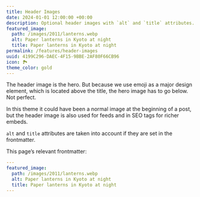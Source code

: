 ```yaml
---
title: Header Images
date: 2024-01-01 12:00:00 +00:00
description: Optional header images with `alt` and `title` attributes.
featured_image:
  path: /images/2011/lanterns.webp
  alt: Paper lanterns in Kyoto at night
  title: Paper lanterns in Kyoto at night
permalink: /features/header-images
uuid: 4199C296-DAEC-4F15-9BBE-2AF80F66CB96
icon: 🏞️
theme_color: gold
---
```

The header image is the hero. But because we use emoji as a major design element, which is located above the title, the hero image has to go below. Not perfect.

In this theme it could have been a normal image at the beginning of a post, but the header image is also used for feeds and in SEO tags for richer embeds.

`alt` and `title` attributes are taken into account if they are set in the frontmatter.

This page’s relevant frontmatter:

```yaml
---
featured_image:
  path: /images/2011/lanterns.webp
  alt: Paper lanterns in Kyoto at night
  title: Paper lanterns in Kyoto at night
---
```
